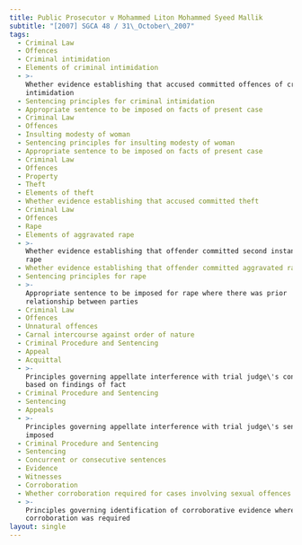 ```yaml
---
title: Public Prosecutor v Mohammed Liton Mohammed Syeed Mallik
subtitle: "[2007] SGCA 48 / 31\_October\_2007"
tags:
  - Criminal Law
  - Offences
  - Criminal intimidation
  - Elements of criminal intimidation
  - >-
    Whether evidence establishing that accused committed offences of criminal
    intimidation
  - Sentencing principles for criminal intimidation
  - Appropriate sentence to be imposed on facts of present case
  - Criminal Law
  - Offences
  - Insulting modesty of woman
  - Sentencing principles for insulting modesty of woman
  - Appropriate sentence to be imposed on facts of present case
  - Criminal Law
  - Offences
  - Property
  - Theft
  - Elements of theft
  - Whether evidence establishing that accused committed theft
  - Criminal Law
  - Offences
  - Rape
  - Elements of aggravated rape
  - >-
    Whether evidence establishing that offender committed second instance of
    rape
  - Whether evidence establishing that offender committed aggravated rape
  - Sentencing principles for rape
  - >-
    Appropriate sentence to be imposed for rape where there was prior
    relationship between parties
  - Criminal Law
  - Offences
  - Unnatural offences
  - Carnal intercourse against order of nature
  - Criminal Procedure and Sentencing
  - Appeal
  - Acquittal
  - >-
    Principles governing appellate interference with trial judge\'s conclusions
    based on findings of fact
  - Criminal Procedure and Sentencing
  - Sentencing
  - Appeals
  - >-
    Principles governing appellate interference with trial judge\'s sentence
    imposed
  - Criminal Procedure and Sentencing
  - Sentencing
  - Concurrent or consecutive sentences
  - Evidence
  - Witnesses
  - Corroboration
  - Whether corroboration required for cases involving sexual offences
  - >-
    Principles governing identification of corroborative evidence where
    corroboration was required
layout: single
---
```


